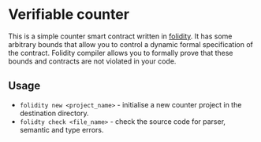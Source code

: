 # Verifiable counter

This is a simple counter smart contract written in [folidity](https://github.com/SkymanOne/folidity).
It has some arbitrary bounds that allow you to control a dynamic formal specification of the contract.
Folidity compiler allows you to formally prove that these bounds and contracts are not violated in your code.

## Usage
- `folidity new <project_name>` - initialise a new counter project in the destination directory.
- `folidty check <file_name>` - check the source code for parser, semantic and type errors.